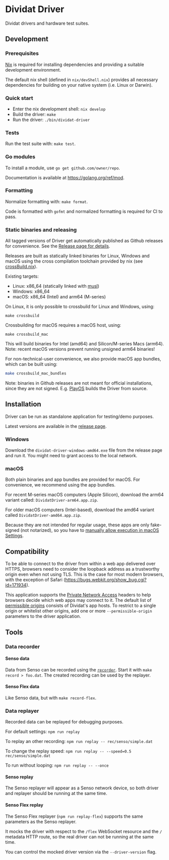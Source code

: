 # Dividat Driver

Dividat drivers and hardware test suites.

## Development

### Prerequisites

[Nix](https://nixos.org/nix) is required for installing dependencies and providing a suitable development environment.

The default nix shell (defined in `nix/devShell.nix`) provides all necessary dependencies for building on your native system (i.e. Linux or Darwin).

### Quick start

- Enter the nix development shell: `nix develop`
- Build the driver: `make`
- Run the driver: `./bin/dividat-driver`

### Tests

Run the test suite with: `make test`.

### Go modules

To install a module, use `go get github.com/owner/repo`.

Documentation is available at https://golang.org/ref/mod.

### Formatting

Normalize formatting with: `make format`.

Code is formatted with `gofmt` and normalized formatting is required for CI to pass.

### Static binaries and releasing

All tagged versions of Driver get automatically published as Github releases for
convenience. See the [Release page for
details](https://github.com/dividat/driver/releases).

Releases are built as statically linked binaries for Linux, Windows and macOS
using the cross compilation toolchain provided by nix (see
[crossBuild.nix](nix/crossBuild.nix)). 

Existing targets:

- Linux: x86_64 (statically linked with [musl](https://www.musl-libc.org/))
- Windows: x86_64
- macOS: x86_64 (Intel) and arm64 (M-series)

On Linux, it is only possible to crossbuild for Linux and Windows, using:

    make crossbuild

Crossbuilding for macOS requires a macOS host, using:

    make crossbuild_mac

This will build binaries for Intel (amd64) and Silicon/M-series Macs (arm64).
Note: recent macOS versions prevent running unsigned arm64 binaries!

For non-technical-user convenience, we also provide macOS app bundles, which can
be built using:

```sh
make crossbuild_mac_bundles
```

Note: binaries in Github releases are not meant for official installations,
since they are not signed. E.g. [PlayOS](https://github.com/dividat/playos)
builds the Driver from source.

## Installation

Driver can be run as standalone application for testing/demo purposes.

Latest versions are available in the [release page](https://github.com/dividat/driver/releases).

### Windows

Download the `dividat-driver-windows-amd64.exe` file from the release page and
run it. You might need to grant access to the local network.

### macOS

Both plain binaries and app bundles are provided for macOS. For convenience, we
recommend using the app bundles.

For recent M-series macOS computers (Apple Silicon), download the arm64 variant
called: `DividatDriver-arm64.app.zip`.

For older macOS computers (Intel-based), download the amd64 variant called
`DividatDriver-amd64.app.zip`.

Because they are not intended for regular usage, these apps are only fake-signed (not notarized),
so you have to [manually allow execution in macOS Settings](https://support.apple.com/en-us/102445#openanyway).

## Compatibility

To be able to connect to the driver from within a web app delivered over HTTPS, browsers need to consider the loopback address as a trustworthy origin even when not using TLS. This is the case for most modern browsers, with the exception of Safari (https://bugs.webkit.org/show_bug.cgi?id=171934).

This application supports the [Private Network Access](https://wicg.github.io/private-network-access/) headers to help browsers decide which web apps may connect to it. The default list of [permissible origins](https://developer.mozilla.org/en-US/docs/Web/HTTP/Headers/Origin#syntax) consists of Dividat's app hosts. To restrict to a single origin or whitelist other origins, add one or more `--permissible-origin` parameters to the driver application.

## Tools

### Data recorder

#### Senso data

Data from Senso can be recorded using the [`recorder`](src/dividat-driver/recorder). Start it with `make record > foo.dat`. The created recording can be used by the replayer.

#### Senso Flex data

Like Senso data, but with `make record-flex`.

### Data replayer

Recorded data can be replayed for debugging purposes.

For default settings: `npm run replay`

To replay an other recording: `npm run replay -- rec/senso/simple.dat`

To change the replay speed: `npm run replay -- --speed=0.5 rec/senso/simple.dat`

To run without looping: `npm run replay -- --once`

#### Senso replay

The Senso replayer will appear as a Senso network device, so both driver and replayer should be running at the same time.

#### Senso Flex replay

The Senso Flex replayer (`npm run replay-flex`) supports the same parameters as the Senso replayer.

It mocks the driver with respect to the `/flex` WebSocket resource and the `/` metadata HTTP route, so the real driver can not be running at the same time.

You can control the mocked driver version via the `--driver-version` flag.

